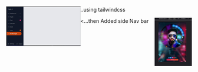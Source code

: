 <p><img align=left width="40%" src=https://github.com/op10y/side_nav_bar/blob/rootX/Sc.jpg>..using tailwindcss
  
  <p><img align=right width="20%" src=https://github.com/op10y/optyx.com/blob/rootX/files/opnip.jpg><...then Added side Nav bar </P>
                                                                                                              


<!---
op10y/op10y is a ✨ special ✨ repository because its `README.md` (this file) appears on your GitHub profile.
You can click the Preview link to take a look at your changes.
--->





